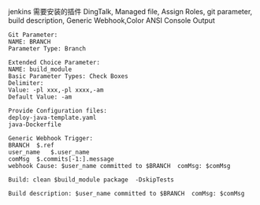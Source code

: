 jenkins 需要安装的插件 DingTalk, Managed file, Assign Roles, git parameter, build description, Generic Webhook,Color ANSI Console Output

```
Git Parameter:
NAME: BRANCH
Parameter Type: Branch

Extended Choice Parameter: 
NAME: build_module
Basic Parameter Types: Check Boxes
Delimiter: 
Value: -pl xxx,-pl xxxx,-am
Default Value: -am

Provide Configuration files:
deploy-java-template.yaml
java-Dockerfile

Generic Webhook Trigger:
BRANCH	$.ref
user_name	$.user_name
comMsg	$.commits[-1:].message
webhook Cause: $user_name committed to $BRANCH  comMsg: $comMsg

Build: clean $build_module package  -DskipTests

Build description: $user_name committed to $BRANCH  comMsg: $comMsg
```

